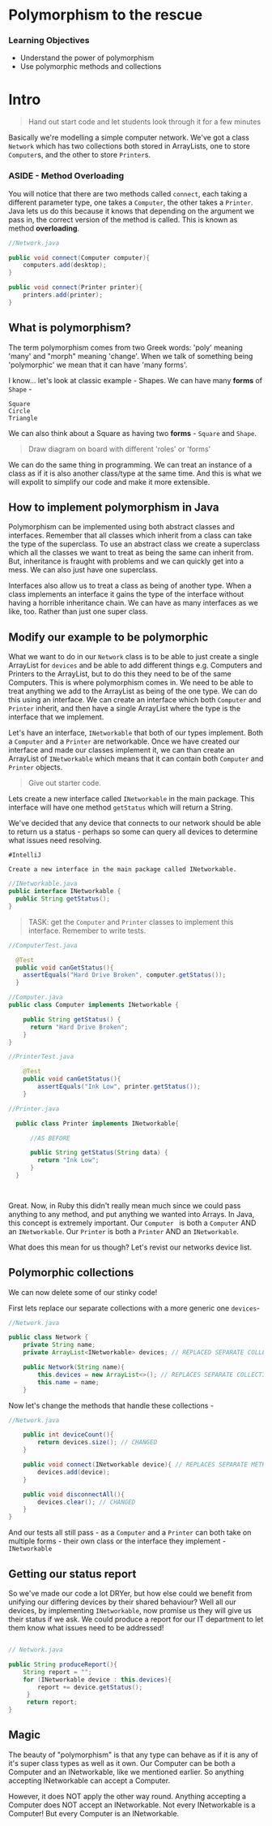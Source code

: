# Polymorphism to the rescue

### Learning Objectives

- Understand the power of polymorphism
- Use polymorphic methods and collections

# Intro

> Hand out start code and let students look through it for a few minutes

Basically we're modelling a simple computer network. We've got a class `Network` which has two collections both stored in ArrayLists, one to store `Computer`s, and the other to store `Printer`s.

### ASIDE - Method Overloading

You will notice that there are two methods called `connect`, each taking a different parameter type, one takes a `Computer`, the other takes a `Printer`. Java lets us do this because it knows that depending on the argument we pass in, the correct version of the method is called. This is known as method __overloading__.

```java
//Network.java

public void connect(Computer computer){
    computers.add(desktop);
}

public void connect(Printer printer){
    printers.add(printer);
}
```

## What is polymorphism?

The term polymorphism comes from two Greek words: 'poly' meaning 'many' and "morph" meaning 'change'. When we talk of something being 'polymorphic' we mean that it can have 'many forms'. 

I know... let's look at classic example - Shapes. We can have many **forms** of `Shape` -

	Square
	Circle
	Triangle

We can also think about a Square as having two **forms** - `Square` and `Shape`.

> Draw diagram on board with different 'roles' or 'forms'

We can do the same thing in programming. We can treat an instance of a class as if it is also another class/type at the same time. And this is what we will expolit to simplify our code and make it more extensible.

## How to implement polymorphism in Java

Polymorphism can be implemented using both abstract classes and interfaces. Remember that all classes which inherit from a class can take the type of the superclass. To use an abstract class we create a superclass which all the classes we want to treat as being the same can inherit from. But, inheritance is fraught with problems and we can quickly get into a mess. We can also just have one superclass.

Interfaces also allow us to treat a class as being of another type.  When a class implements an interface it gains the type of the interface without having a horrible inheritance chain. We can have as many interfaces as we like, too. Rather than just one super class.

## Modify our example to be polymorphic

What we want to do in our `Network` class is to be able to just create a single ArrayList for `devices` and be able to add different things e.g. Computers and Printers to the ArrayList, but to do this they need to be of the same Computers. This is where polymorphism comes in. We need to be able to treat anything we add to the ArrayList as being of the one type. We can do this using an interface. We can create an interface which both `Computer` and `Printer` inherit, and then have a single ArrayList where the type is the interface that we implement. 

Let's have an interface, `INetworkable` that both of our types implement. Both a `Computer` and a `Printer` are networkable. Once we have created our interface and made our classes implement it, we can than create an ArrayList of `INetworkable` which means that it can contain both `Computer` and `Printer` objects.

> Give out starter code.

Lets create a new interface called `INetworkable` in the main package. This interface will have one method `getStatus` which will return a String. 

We've decided that any device that connects to our network should be able to return us a status - perhaps so some can query all devices to determine what issues need resolving.

```
#IntelliJ

Create a new interface in the main package called INetworkable. 
```

```java
//INetworkable.java
public interface INetworkable {
  public String getStatus();
}
```

> TASK: get the `Computer` and `Printer` classes to implement this interface. Remember to write tests.

```java
//ComputerTest.java

  @Test
  public void canGetStatus(){
    assertEquals("Hard Drive Broken", computer.getStatus());
  }
```

```java
//Computer.java
public class Computer implements INetworkable {

    public String getStatus() {
      return "Hard Drive Broken";
    }
}

```


```java
//PrinterTest.java

    @Test
    public void canGetStatus(){
        assertEquals("Ink Low", printer.getStatus());
    }
```

```java
//Printer.java

  public class Printer implements INetworkable{

      //AS BEFORE

      public String getStatus(String data) {
        return "Ink Low";
      }
  }

  
```


Great. Now, in Ruby this didn't really mean much since we could pass anything to any method, and put anything we wanted into Arrays. In Java, this concept is extremely important. Our `Computer ` is both a `Computer` AND an `INetworkable`. Our `Printer` is both a `Printer` AND an `INetworkable`.

What does this mean for us though? Let's revist our networks device list.

## Polymorphic collections

We can now delete some of our stinky code!

First lets replace our separate collections with a more generic one `devices`-

```java
//Network.java

public class Network {
    private String name;
    private ArrayList<INetworkable> devices; // REPLACED SEPARATE COLLECTIONS

    public Network(String name){
        this.devices = new ArrayList<>(); // REPLACES SEPARATE COLLECTIONS
        this.name = name;
    }
```

Now let's change the methods that handle these collections -


```java
//Network.java

    public int deviceCount(){
        return devices.size(); // CHANGED 
    }

    public void connect(INetworkable device){ // REPLACES SEPARATE METHODS 
        devices.add(device);
    }

    public void disconnectAll(){
        devices.clear(); // CHANGED
    }
}
```
And our tests all still pass - as a `Computer` and a `Printer` can both take on multiple forms - their own class or the interface they implement - `INetworkable`

## Getting our status report

So we've made our code a lot DRYer, but how else could we benefit from unifying our differing devices by their shared behaviour? Well all our devices, by implementing `INetworkable`, now promise us they will give us their status if we ask. We could produce a report for our IT department to let them know what issues need to be addressed!

```java

// Network.java

public String produceReport(){
    String report = "";
    for (INetworkable device : this.devices){
        report += device.getStatus();
     }
     return report;
}
```

## Magic

The beauty of "polymorphism" is that any type can behave as if it is any of it's super class types as well as it own. Our Computer can be both a Computer and an INetworkable, like we mentioned earlier. So anything accepting INetworkable can accept a Computer.

However, it does NOT apply the other way round. Anything accepting a Computer does NOT accept an INetworkable. Not every INetworkable is a Computer! But every Computer is an INetworkable.


